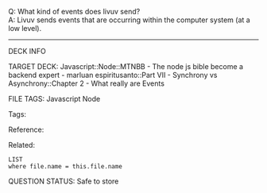 Q: What kind of events does livuv send?  
A: Livuv sends events that are occurring within the computer system (at a low level).


---

DECK INFO

TARGET DECK: Javascript::Node::MTNBB - The node js bible become a backend expert - marluan espiritusanto::Part VII - Synchrony vs Asynchrony::Chapter 2 - What really are Events

FILE TAGS: Javascript Node

Tags:

Reference:

Related:

```dataview
LIST
where file.name = this.file.name
```

QUESTION STATUS: Safe to store